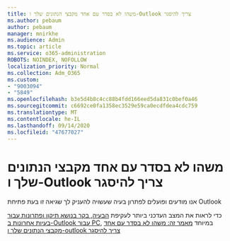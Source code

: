 ```yaml
---
title: משהו לא בסדר עם אחד מקבצי הנתונים שלך ו-Outlook צריך להיסגר
ms.author: pebaum
author: pebaum
manager: mnirkhe
ms.audience: Admin
ms.topic: article
ms.service: o365-administration
ROBOTS: NOINDEX, NOFOLLOW
localization_priority: Normal
ms.collection: Adm_O365
ms.custom:
- "9003094"
- "5849"
ms.openlocfilehash: b3e5d4b8c4cc88b4fdd166eed5da831c0bef0a46
ms.sourcegitcommit: c6692ce0fa1358ec3529e59ca0ecdfdea4cdc759
ms.translationtype: MT
ms.contentlocale: he-IL
ms.lasthandoff: 09/14/2020
ms.locfileid: "47677027"
---
```

# <a name="something-is-wrong-with-one-of-your-data-files-and-outlook-needs-to-close"></a>משהו לא בסדר עם אחד מקבצי הנתונים שלך ו-Outlook צריך להיסגר

אנו מודעים ופועלים לפתרון בעיה שעשויה להעניק לך שגיאה זו בעת פתיחת Outlook

כדי לראות את המצב העדכני ביותר לעקיפת  [הבעיה, בקר בנושא תיקון ופתרונות עבור בעיות אחרונות ב-Outlook עבור PC](https://support.microsoft.com/office/ecf61305-f84f-4e13-bb73-95a214ac1230), במיוחד [מאמר זה: משהו לא בסדר עם אחד מקבצי הנתונים שלך ו-outlook צריך להיסגר](https://support.microsoft.com/office/a3b59934-2446-4f2a-bd25-58f88188b9b2)
